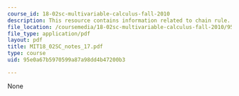 ```yaml
---
course_id: 18-02sc-multivariable-calculus-fall-2010
description: This resource contains information related to chain rule.
file_location: /coursemedia/18-02sc-multivariable-calculus-fall-2010/95e0a67b5970599a87a98dd4b47200b3_MIT18_02SC_notes_17.pdf
file_type: application/pdf
layout: pdf
title: MIT18_02SC_notes_17.pdf
type: course
uid: 95e0a67b5970599a87a98dd4b47200b3

---
```

None
